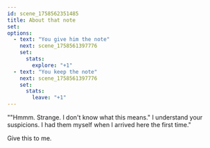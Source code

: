 ```yaml
---
id: scene_1758562351485
title: About that note
set:
options:
  - text: "You give him the note"
    next: scene_1758561397776
    set:
      stats:
        explore: "+1"
  - text: "You keep the note"
    next: scene_1758561397776
    set:
      stats:
        leave: "+1"
---
```


""Hmmm. Strange. I don't know what this means."
  I understand your suspicions. 
  I had them myself when I arrived here the first time."
  
  Give this to me.